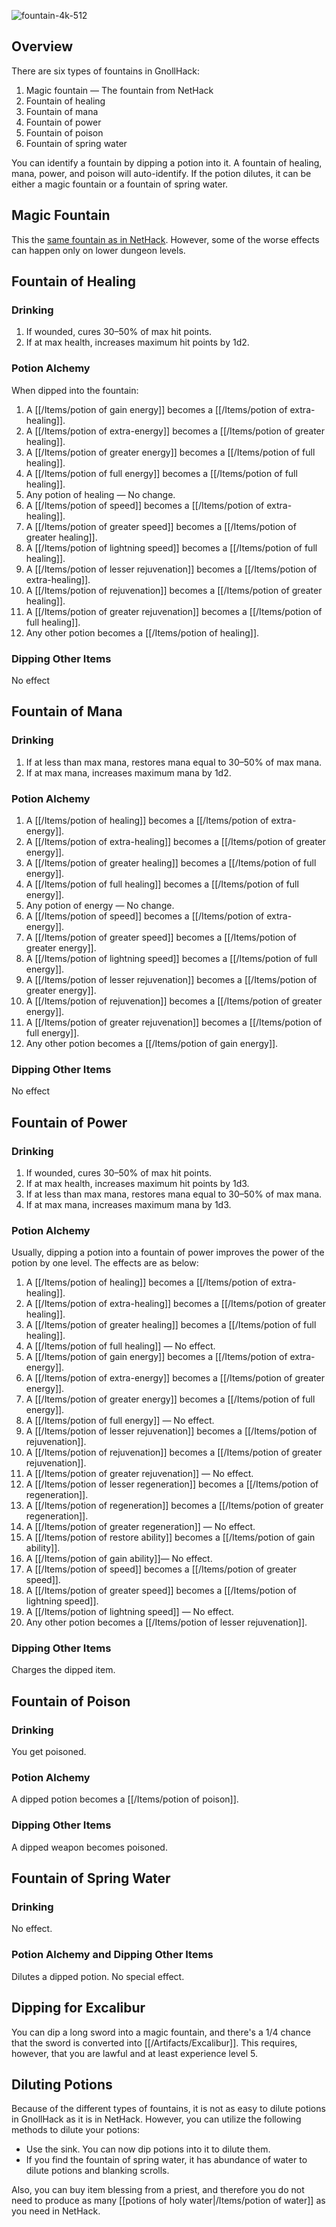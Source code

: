 ![fountain-4k-512](https://github.com/hyvanmielenpelit/GnollHack/assets/16661034/ca2e6033-2431-4387-94ab-2b25b3693163)

## Overview

There are six types of fountains in GnollHack:
1. Magic fountain — The fountain from NetHack
2. Fountain of healing
3. Fountain of mana
4. Fountain of power
5. Fountain of poison
6. Fountain of spring water

You can identify a fountain by dipping a potion into it. A fountain of healing, mana, power, and poison will auto-identify. If the potion dilutes, it can be either a magic fountain or a fountain of spring water.

## Magic Fountain

This the [same fountain as in NetHack](https://nethackwiki.com/wiki/Fountain). However, some of the worse effects can happen only on lower dungeon levels.

## Fountain of Healing

### Drinking

1. If wounded, cures 30–50% of max hit points.
2. If at max health, increases maximum hit points by 1d2.

### Potion Alchemy

When dipped into the fountain:
1. A [[/Items/potion of gain energy]] becomes a [[/Items/potion of extra-healing]].
2. A [[/Items/potion of extra-energy]] becomes a [[/Items/potion of greater healing]].
3. A [[/Items/potion of greater energy]] becomes a [[/Items/potion of full healing]].
4. A [[/Items/potion of full energy]] becomes a [[/Items/potion of full healing]].
5. Any potion of healing — No change.
6. A [[/Items/potion of speed]] becomes a [[/Items/potion of extra-healing]].
7. A [[/Items/potion of greater speed]] becomes a [[/Items/potion of greater healing]].
8. A [[/Items/potion of lightning speed]] becomes a [[/Items/potion of full healing]].
9. A [[/Items/potion of lesser rejuvenation]] becomes a [[/Items/potion of extra-healing]].
10. A [[/Items/potion of rejuvenation]] becomes a [[/Items/potion of greater healing]].
11. A [[/Items/potion of greater rejuvenation]] becomes a [[/Items/potion of full healing]].
12. Any other potion becomes a [[/Items/potion of healing]].

### Dipping Other Items

No effect

## Fountain of Mana

### Drinking

1. If at less than max mana, restores mana equal to 30–50% of max mana.
2. If at max mana, increases maximum mana by 1d2.

### Potion Alchemy

1. A [[/Items/potion of healing]] becomes a [[/Items/potion of extra-energy]].
2. A [[/Items/potion of extra-healing]] becomes a [[/Items/potion of greater energy]].
3. A [[/Items/potion of greater healing]] becomes a [[/Items/potion of full energy]].
4. A [[/Items/potion of full healing]] becomes a [[/Items/potion of full energy]].
5. Any potion of energy — No change.
6. A [[/Items/potion of speed]] becomes a [[/Items/potion of extra-energy]].
7. A [[/Items/potion of greater speed]] becomes a [[/Items/potion of greater energy]].
8. A [[/Items/potion of lightning speed]] becomes a [[/Items/potion of full energy]].
9. A [[/Items/potion of lesser rejuvenation]] becomes a [[/Items/potion of greater energy]].
10. A [[/Items/potion of rejuvenation]] becomes a [[/Items/potion of greater energy]].
11. A [[/Items/potion of greater rejuvenation]] becomes a [[/Items/potion of full energy]].
12. Any other potion becomes a [[/Items/potion of gain energy]].

### Dipping Other Items

No effect

## Fountain of Power

### Drinking

1. If wounded, cures 30–50% of max hit points.
2. If at max health, increases maximum hit points by 1d3.
3. If at less than max mana, restores mana equal to 30–50% of max mana.
4. If at max mana, increases maximum mana by 1d3.

### Potion Alchemy

Usually, dipping a potion into a fountain of power improves the power of the potion by one level. The effects are as below:
1. A [[/Items/potion of healing]] becomes a [[/Items/potion of extra-healing]].
2. A [[/Items/potion of extra-healing]] becomes a [[/Items/potion of greater healing]].
3. A [[/Items/potion of greater healing]] becomes a [[/Items/potion of full healing]].
4. A [[/Items/potion of full healing]] — No effect.
5. A [[/Items/potion of gain energy]] becomes a [[/Items/potion of extra-energy]].
6. A [[/Items/potion of extra-energy]] becomes a [[/Items/potion of greater energy]].
7. A [[/Items/potion of greater energy]] becomes a [[/Items/potion of full energy]].
8. A [[/Items/potion of full energy]] — No effect.
9. A [[/Items/potion of lesser rejuvenation]] becomes a [[/Items/potion of rejuvenation]].
10. A [[/Items/potion of rejuvenation]] becomes a [[/Items/potion of greater rejuvenation]].
11. A [[/Items/potion of greater rejuvenation]] — No effect.
12. A [[/Items/potion of lesser regeneration]] becomes a [[/Items/potion of regeneration]].
13. A [[/Items/potion of regeneration]] becomes a [[/Items/potion of greater regeneration]].
14. A [[/Items/potion of greater regeneration]] — No effect.
15. A [[/Items/potion of restore ability]] becomes a [[/Items/potion of gain ability]].
16. A [[/Items/potion of gain ability]]— No effect.
17. A [[/Items/potion of speed]] becomes a [[/Items/potion of greater speed]].
18. A [[/Items/potion of greater speed]] becomes a [[/Items/potion of lightning speed]].
19. A [[/Items/potion of lightning speed]] — No effect.
20. Any other potion becomes a [[/Items/potion of lesser rejuvenation]].

### Dipping Other Items

Charges the dipped item.

## Fountain of Poison

### Drinking

You get poisoned.

### Potion Alchemy

A dipped potion becomes a [[/Items/potion of poison]].

### Dipping Other Items

A dipped weapon becomes poisoned.

## Fountain of Spring Water

### Drinking

No effect.

### Potion Alchemy and Dipping Other Items

Dilutes a dipped potion. No special effect.

## Dipping for Excalibur

You can dip a long sword into a magic fountain, and there's a 1/4 chance that the sword is converted into [[/Artifacts/Excalibur]]. This requires, however, that you are lawful and at least experience level 5.

## Diluting Potions

Because of the different types of fountains, it is not as easy to dilute potions in GnollHack as it is in NetHack. However, you can utilize the following methods to dilute your potions:
- Use the sink. You can now dip potions into it to dilute them.
- If you find the fountain of spring water, it has abundance of water to dilute potions and blanking scrolls.

Also, you can buy item blessing from a priest, and therefore you do not need to produce as many [[potions of holy water|/Items/potion of water]] as you need in NetHack.